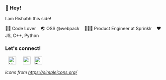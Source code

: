 ### 👋 Hey!
I am Rishabh this side!

👨‍💻 Code Lover &nbsp;&nbsp; 🌏 OSS @webpack &nbsp;&nbsp; 👨🏽‍💻 Product Engineer at Sprinklr &nbsp;&nbsp; ❤ JS, C++, Python

### Let's connect!
<a style="padding: 10px;" href="https://linkedin.com/in/rishabh3112"><img width="25px" src="https://simpleicons.org/icons/linkedin.svg" alt="LinkedIn" /></a>&nbsp;&nbsp;
<a href="mailto:rocketrex.champ@gmail.com"><img width="25px" src="https://simpleicons.org/icons/gmail.svg" alt="gmail" /></a>&nbsp;&nbsp;
<a href="https://twitter.com/rishabh3112_"><img width="25px" src="https://simpleicons.org/icons/twitter.svg" alt="Twitter" /></a>

*icons from https://simpleicons.org/*

